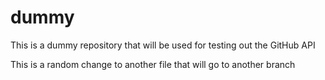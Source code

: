 # dummy
This is a dummy repository that will be used for testing out the GitHub API

This is a random change to another file that will go to another branch
